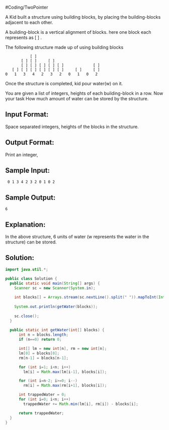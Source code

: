 #Coding/TwoPointer  

A Kid built a structure using building blocks, by placing the building-blocks adjacent to each other.

A building-block is a vertical alignment of blocks.
here one block each represents  as \[ ] .

The following structure made up of using building blocks

```
           [ ]
       [ ] [ ]     [ ]
       [ ] [ ] [ ] [ ] [ ]             [ ]
   [ ] [ ] [ ] [ ] [ ] [ ]     [ ]     [ ]
0   1   3   4   2   3   2   0   1   0   2
```
Once the structure is completed, kid pour water(w) on it.

You are given a list of integers, heights of each building-block in a row.
Now your task How much amount of water can be stored by the structure.

 Input Format:
 -------------
 Space separated integers, heights of the blocks in the structure.

Output Format:
 --------------
 Print an integer,

Sample Input:
-------------
```
 0 1 3 4 2 3 2 0 1 0 2
```

Sample Output:
--------------
```
6
```

Explanation:
 -----------
In the above structure,  6 units of water (w represents the water in the structure)
can be stored.

## Solution:

```java
import java.util.*;

public class Solution {
  public static void main(String[] args) {
    Scanner sc = new Scanner(System.in);
   
    int blocks[] = Arrays.stream(sc.nextLine().split(" ")).mapToInt(Integer::parseInt).toArray();
   
    System.out.println(getWater(blocks));
    
    sc.close();
  }
  
  public static int getWater(int[] blocks) {
      int n = blocks.length;
      if (n==0) return 0;

      int[] lm = new int[n], rm = new int[n];
      lm[0] = blocks[0];
      rm[n-1] = blocks[n-1];

      for (int i=1; i<n; i++)
        lm[i] = Math.max(lm[i-1], blocks[i]);

      for (int i=n-2; i>=0; i--) 
        rm[i] = Math.max(rm[i+1], blocks[i]);

      int trappedWater = 0;
      for (int i=0; i<n; i++)
        trappedWater += Math.min(lm[i], rm[i]) - blocks[i];

      return trappedWater;
  }
}
```